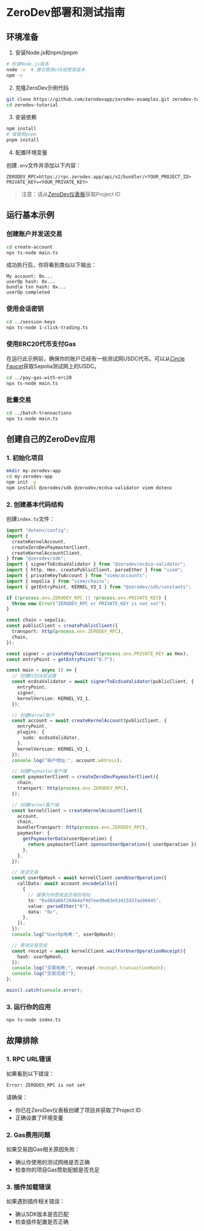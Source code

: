# ZeroDev部署和测试指南

## 环境准备

1. 安装Node.js和npm/pnpm

```bash
# 检查Node.js版本
node -v  # 建议使用v16或更高版本
npm -v
```

2. 克隆ZeroDev示例代码

```bash
git clone https://github.com/zerodevapp/zerodev-examples.git zerodev-tutorial
cd zerodev-tutorial
```

3. 安装依赖

```bash
npm install
# 或使用pnpm
pnpm install
```

4. 配置环境变量

创建`.env`文件并添加以下内容：

```
ZERODEV_RPC=https://rpc.zerodev.app/api/v2/bundler/<YOUR_PROJECT_ID>
PRIVATE_KEY=<YOUR_PRIVATE_KEY>
```

> 注意：请从[ZeroDev仪表板](https://dashboard.zerodev.app/)获取Project ID

## 运行基本示例

### 创建账户并发送交易

```bash
cd create-account
npx ts-node main.ts
```

成功执行后，你将看到类似以下输出：

```
My account: 0x...
userOp hash: 0x...
bundle txn hash: 0x...
userOp completed
```

### 使用会话密钥

```bash
cd ../session-keys
npx ts-node 1-click-trading.ts
```

### 使用ERC20代币支付Gas

在运行此示例前，确保你的账户已经有一些测试网USDC代币。可以从[Circle Faucet](https://faucet.circle.com/)获取Sepolia测试网上的USDC。

```bash
cd ../pay-gas-with-erc20
npx ts-node main.ts
```

### 批量交易

```bash
cd ../batch-transactions
npx ts-node main.ts
```

## 创建自己的ZeroDev应用

### 1. 初始化项目

```bash
mkdir my-zerodev-app
cd my-zerodev-app
npm init -y
npm install @zerodev/sdk @zerodev/ecdsa-validator viem dotenv
```

### 2. 创建基本代码结构

创建`index.ts`文件：

```typescript
import "dotenv/config";
import {
  createKernelAccount,
  createZeroDevPaymasterClient,
  createKernelAccountClient,
} from "@zerodev/sdk";
import { signerToEcdsaValidator } from "@zerodev/ecdsa-validator";
import { http, Hex, createPublicClient, parseEther } from "viem";
import { privateKeyToAccount } from "viem/accounts";
import { sepolia } from "viem/chains";
import { getEntryPoint, KERNEL_V3_1 } from "@zerodev/sdk/constants";

if (!process.env.ZERODEV_RPC || !process.env.PRIVATE_KEY) {
  throw new Error("ZERODEV_RPC or PRIVATE_KEY is not set");
}

const chain = sepolia;
const publicClient = createPublicClient({
  transport: http(process.env.ZERODEV_RPC),
  chain,
});

const signer = privateKeyToAccount(process.env.PRIVATE_KEY as Hex);
const entryPoint = getEntryPoint("0.7");

const main = async () => {
  // 创建ECDSA验证器
  const ecdsaValidator = await signerToEcdsaValidator(publicClient, {
    entryPoint,
    signer,
    kernelVersion: KERNEL_V3_1,
  });

  // 创建Kernel账户
  const account = await createKernelAccount(publicClient, {
    entryPoint,
    plugins: {
      sudo: ecdsaValidator,
    },
    kernelVersion: KERNEL_V3_1,
  });
  console.log("账户地址:", account.address);

  // 创建Paymaster客户端
  const paymasterClient = createZeroDevPaymasterClient({
    chain,
    transport: http(process.env.ZERODEV_RPC),
  });

  // 创建Kernel客户端
  const kernelClient = createKernelAccountClient({
    account,
    chain,
    bundlerTransport: http(process.env.ZERODEV_RPC),
    paymaster: {
      getPaymasterData(userOperation) {
        return paymasterClient.sponsorUserOperation({ userOperation });
      },
    },
  });

  // 发送交易
  const userOpHash = await kernelClient.sendUserOperation({
    callData: await account.encodeCalls([
      {
        // 替换为你想发送交易的地址
        to: "0xd8da6bf26964af9d7eed9e03e53415d37aa96045",
        value: parseEther("0"),
        data: "0x",
      },
    ]),
  });
  console.log("UserOp哈希:", userOpHash);

  // 等待交易完成
  const receipt = await kernelClient.waitForUserOperationReceipt({
    hash: userOpHash,
  });
  console.log("交易哈希:", receipt.receipt.transactionHash);
  console.log("交易完成!");
};

main().catch(console.error);
```

### 3. 运行你的应用

```bash
npx ts-node index.ts
```

## 故障排除

### 1. RPC URL错误

如果看到以下错误：

```
Error: ZERODEV_RPC is not set
```

请确保：
- 你已在ZeroDev仪表板创建了项目并获取了Project ID
- 正确设置了环境变量

### 2. Gas费用问题

如果交易因Gas相关原因失败：
- 确认你使用的测试网络是否正确
- 检查你的项目Gas赞助配额是否充足

### 3. 插件加载错误

如果遇到插件相关错误：
- 确认SDK版本是否匹配
- 检查插件配置是否正确 